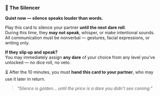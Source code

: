 ### 🤫 The Silencer  
**Quiet now — silence speaks louder than words.**

Play this card to silence your partner **until the next dare roll**.  
During this time, they **may not speak**, whisper, or make intentional sounds.  
All communication must be nonverbal — gestures, facial expressions, or writing only.

**If they slip up and speak?**  
You may immediately assign **any dare** of your choice from any level you've unlocked — no dice roll, no veto.

⏳ After the 10 minutes, you must **hand this card to your partner**, who may use it later in return.

> *“Silence is golden… until the price is a dare you didn’t see coming.”*
